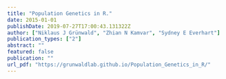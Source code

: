 ```yaml
---
title: "Population Genetics in R."
date: 2015-01-01
publishDate: 2019-07-27T17:00:43.131322Z
author: ["Niklaus J Grünwald", "Zhian N Kamvar", "Sydney E Everhart"]
publication_types: ["2"]
abstract: ""
featured: false
publication: ""
url_pdf: "https://grunwaldlab.github.io/Population_Genetics_in_R/"
---
```


